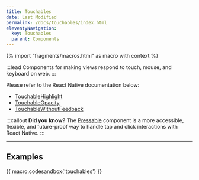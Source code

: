 ```yaml
---
title: Touchables
date: Last Modified
permalink: /docs/touchables/index.html
eleventyNavigation:
  key: Touchables
  parent: Components
---
```



{% import "fragments/macros.html" as macro with context %}

:::lead
Components for making views respond to touch, mouse, and keyboard on web.
:::

Please refer to the React Native documentation below:

* [TouchableHighlight](https://reactnative.dev/docs/touchablehighlight)
* [TouchableOpacity](https://reactnative.dev/docs/touchableopacity)
* [TouchableWithoutFeedback](https://reactnative.dev/docs/touchablewithoutfeedback)

:::callout
**Did you know?** The [Pressable](/docs/pressable) component is a more accessible, flexible, and future-proof way to handle tap and click interactions with React Native.
:::

---

## Examples

{{ macro.codesandbox('touchables') }}
